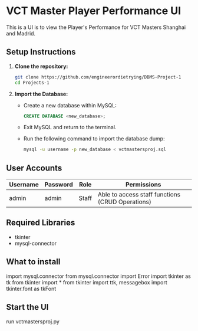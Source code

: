 
# VCT Master Player Performance UI

This is a UI is to view the Player's Performance for VCT Masters Shanghai and Madrid.

## Setup Instructions

1. **Clone the repository:**

   ```bash
   git clone https://github.com/engineerordietrying/DBMS-Project-1
   cd Projects-1
   ```

2. **Import the Database:**

   - Create a new database within MySQL:
     ```sql
     CREATE DATABASE <new_database>;
     ```

   - Exit MySQL and return to the terminal.

   - Run the following command to import the database dump:
     ```bash
     mysql -u username -p new_database < vctmastersproj.sql
     ```


## User Accounts

| Username  | Password  | Role        | Permissions                          		       |
|-----------|-----------|-------------|--------------------------------------------------------|
|  admin    |   admin   | Staff       | Able to access staff functions (CRUD Operations)       |

## Required Libraries
- tkinter
- mysql-connector

## What to install

import mysql.connector
from mysql.connector import Error
import tkinter as tk
from tkinter import *
from tkinter import ttk, messagebox
import tkinter.font as tkFont

## Start the UI

run vctmastersproj.py
